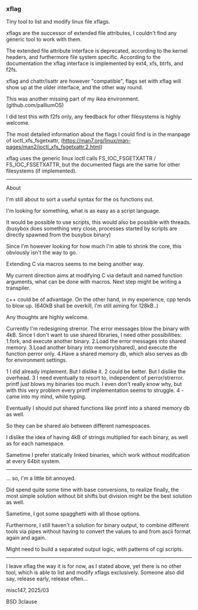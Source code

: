 ### xflag


Tiny tool to list and modify linux file xflags.

xflags are the successor of extended file attributes,
I couldn't find any generic tool to work with them.

The extended file attribute interface is deprecated, 
according to the kernel headers, and furthermore
file system specific.
According to the documentation the xflag interface is implemented by
ext4, xfs, btrfs, and f2fs.


xflag and chattr/lsattr are however "compatible",
flags set with xflag will show up at the older interface,
and the other way round.


This was another missing part of my ikea environment. (github.com/palliumOS)


I did test this with f2fs only, any feedback for other filesystems
is highly welcome.



The most detailed information about the flags I could find is in the manpage of ioctl_xfs_fsgetxattr,
(https://man7.org/linux/man-pages/man2/ioctl_xfs_fsgetxattr.2.html)

xflag uses the generic linux ioctl calls FS_IOC_FSGETXATTR / FS_IOC_FSSETXATTR,
but the documented flags are the same for other filesystems (if implemented).


---

About

I'm still about to sort a useful syntax for the os functions out.

I'm looking for something, what is as easy as a script language.

It would be possible to use scripts, this would also be 
possible with threads. (busybox does something very close, processes
started by scripts are directly spawned from the busybox binary)

Since I'm however looking for how much I'm able to shrink the core,
this obviously isn't the way to go.

Extending C via macros seems to me being another way.

My current direction aims at modifying C via default and named function arguments,
what can be done with macros.
Next step might be writing a transpiler.

c++ could be of advantage. 
On the other hand, in my experience, cpp tends to blow up.
(640kB shall be overkill, I'm still aiming for 128kB..)

Any thoughts are highly welcome.


Currently I'm redesigning strerror.
The error messages blow the binary with 4kB.
Since I don't want to use shared libraries, I need other possibilities:
1.fork, and execute another binary.
2.Load the error messages into shared memory.
3.Load another binary into memory(shared), 
	  and execute the function
		perror only. 
4.Have a shared memory db, which also serves as db for environment settings.

1 I did already implement. But I dislike it.
2 could be better. But I dislike the overhead.
3 I need eventually to resort to, independent of perror/strerror.
  printf just blows my binaries too much.
  I even don't really know why, but with this very problem every printf
  implementation seems to struggle.
4 - came into my mind, while typing.
 
Eventually I should put shared functions like printf into a shared memory db
as well.

So they can be shared alo between different namespoaces.

I dislike the idea of having 4kB of strings multiplied for each binary, as 
well as for each namespace.

Sametime I prefer statically linked binaries, which work without modifcation
at every 64bit system.

---

... so, I'm a little bit annoyed.

Did spend quite some time with base conversions, to realize finally,
the most simple solution without bit shifts but division
might be the best solution as well.

Sametime, I got some spagghetti with all those options.

Furthermore, I still haven't a solution for binary output,
to combine different tools via pipes without having to convert the 
values to and from ascii format again and again.

Might need to build a separated output logic, with patterns of cgi scripts.


---


I leave xflag the way it is for now, as I stated above, yet there is no other
tool, which is able to list and modify xflags exclusively.
Someone also did say, release early, release often...




misc147, 2025/03 

BSD 3clause




